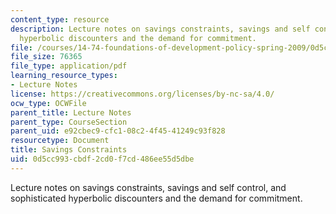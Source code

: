 ```yaml
---
content_type: resource
description: Lecture notes on savings constraints, savings and self control, and sophisticated
  hyperbolic discounters and the demand for commitment.
file: /courses/14-74-foundations-of-development-policy-spring-2009/0d5cc993cbdf2cd0f7cd486ee55d5dbe_MIT14_74s09_lec20.pdf
file_size: 76365
file_type: application/pdf
learning_resource_types:
- Lecture Notes
license: https://creativecommons.org/licenses/by-nc-sa/4.0/
ocw_type: OCWFile
parent_title: Lecture Notes
parent_type: CourseSection
parent_uid: e92cbec9-cfc1-08c2-4f45-41249c93f828
resourcetype: Document
title: Savings Constraints
uid: 0d5cc993-cbdf-2cd0-f7cd-486ee55d5dbe
---
```

Lecture notes on savings constraints, savings and self control, and sophisticated hyperbolic discounters and the demand for commitment.